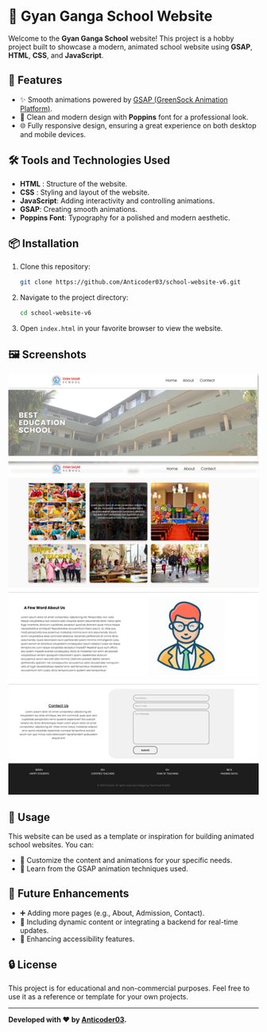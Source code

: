 # 🌟 Gyan Ganga School Website

Welcome to the **Gyan Ganga School** website! This project is a hobby project built to showcase a modern, animated school website using **GSAP**, **HTML**, **CSS**, and **JavaScript**.

## 🔧 Features

- ✨ Smooth animations powered by [GSAP (GreenSock Animation Platform)](https://greensock.com/gsap/).
- 🎨 Clean and modern design with **Poppins** font for a professional look.
- 🌐 Fully responsive design, ensuring a great experience on both desktop and mobile devices.

## 🛠️ Tools and Technologies Used

- **HTML** : Structure of the website.
- **CSS** : Styling and layout of the website.
- **JavaScript**: Adding interactivity and controlling animations.
- **GSAP**: Creating smooth animations.
- **Poppins Font**: Typography for a polished and modern aesthetic.

## 📦 Installation

1. Clone this repository:
   ```bash
   git clone https://github.com/Anticoder03/school-website-v6.git
   ```
2. Navigate to the project directory:
   ```bash
   cd school-website-v6
   ```
3. Open `index.html` in your favorite browser to view the website.

## 🖼️ Screenshots

![Home](https://github.com/Anticoder03/school-website-v6/blob/main/snapshort/Screenshot%202024-12-28%20192637.png)
![Gallary](https://github.com/Anticoder03/school-website-v6/blob/main/snapshort/Screenshot%202024-12-28%20192649.png)
![About](https://github.com/Anticoder03/school-website-v6/blob/main/snapshort/Screenshot%202024-12-28%20192718.png)
![Contect & Footer](https://github.com/Anticoder03/school-website-v6/blob/main/snapshort/Screenshot%202024-12-28%20192704.png)


## 🔄 Usage

This website can be used as a template or inspiration for building animated school websites. You can:
- 📃 Customize the content and animations for your specific needs.
- 🎨 Learn from the GSAP animation techniques used.

## 🌟 Future Enhancements

- ➕ Adding more pages (e.g., About, Admission, Contact).
- 🔗 Including dynamic content or integrating a backend for real-time updates.
- 🎨 Enhancing accessibility features.

## 🔒 License

This project is for educational and non-commercial purposes. Feel free to use it as a reference or template for your own projects.

---

**Developed with ❤️ by [Anticoder03](https://github.com/Anticoder03).**
